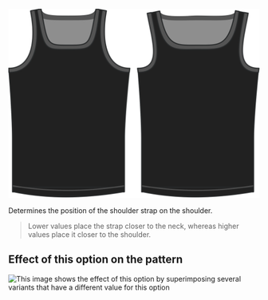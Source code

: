 ![The shoulder strap placement option on Aaron](./shoulderstrapplacement.svg)

Determines the position of the shoulder strap on the shoulder.

> Lower values place the strap closer to the neck, whereas higher values place it closer to the shoulder.

## Effect of this option on the pattern

![This image shows the effect of this option by superimposing several variants that have a different value for this option](aaron\_shoulderstrapplacement\_sample.svg "Effect of this option on the pattern")
